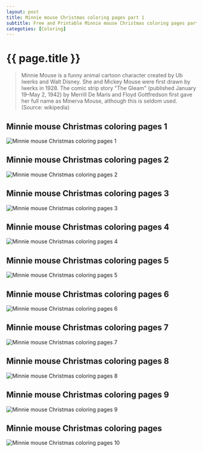 ```yaml
---
layout: post
title: Minnie mouse Christmas coloring pages part 1
subtitle: Free and Printable Minnie mouse Christmas coloring pages part 1
categoties: [Coloring]
---
```

{{ page.title }}
================
> Minnie Mouse is a funny animal cartoon character created by Ub Iwerks and Walt Disney. She and Mickey Mouse were first drawn by Iwerks in 1928. The comic strip story "The Gleam" (published January 19–May 2, 1942) by Merrill De Maris and Floyd Gottfredson first gave her full name as Minerva Mouse, although this is seldom used. (Source: wikipedia)

## Minnie mouse Christmas coloring pages 1
![Minnie mouse Christmas coloring pages 1](https://hoanghabelle.github.io/images/Minnie-mouse-Christmas-coloring-pages%20(1).jpg "Minnie mouse Christmas coloring pages 1")

## Minnie mouse Christmas coloring pages 2
![Minnie mouse Christmas coloring pages 2](https://hoanghabelle.github.io/images/Minnie-mouse-Christmas-coloring-pages%20(2).jpg "Minnie mouse Christmas coloring pages 2")

## Minnie mouse Christmas coloring pages 3
![Minnie mouse Christmas coloring pages 3](https://hoanghabelle.github.io/images/Minnie-mouse-Christmas-coloring-pages%20(3).jpg "Minnie mouse Christmas coloring pages 3")

## Minnie mouse Christmas coloring pages 4
![Minnie mouse Christmas coloring pages 4](https://hoanghabelle.github.io/images/Minnie-mouse-Christmas-coloring-pages%20(4).jpg "Minnie mouse Christmas coloring pages 4")

<script async src="//pagead2.googlesyndication.com/pagead/js/adsbygoogle.js"></script><ins class="adsbygoogle" style="display:block" data-ad-format="fluid" data-ad-layout-key="-8i+1w-dq+e9+ft" data-ad-client="ca-pub-6753140515841889" data-ad-slot="6190446671"></ins> <script> (adsbygoogle = window.adsbygoogle || []).push({}); </script>

## Minnie mouse Christmas coloring pages 5
![Minnie mouse Christmas coloring pages 5](https://hoanghabelle.github.io/images/Minnie-mouse-Christmas-coloring-pages%20(5).jpg "Minnie mouse Christmas coloring pages 5")

## Minnie mouse Christmas coloring pages 6
![Minnie mouse Christmas coloring pages 6](https://hoanghabelle.github.io/images/Minnie-mouse-Christmas-coloring-pages%20(6).jpg "Minnie mouse Christmas coloring pages 6")

## Minnie mouse Christmas coloring pages 7
![Minnie mouse Christmas coloring pages 7](https://hoanghabelle.github.io/images/Minnie-mouse-Christmas-coloring-pages%20(7).jpg "Minnie mouse Christmas coloring pages 7")

## Minnie mouse Christmas coloring pages 8
![Minnie mouse Christmas coloring pages 8](https://hoanghabelle.github.io/images/Minnie-mouse-Christmas-coloring-pages%20(8).jpg "Minnie mouse Christmas coloring pages 8")

<script async src="//pagead2.googlesyndication.com/pagead/js/adsbygoogle.js"></script><ins class="adsbygoogle" style="display:block" data-ad-format="fluid" data-ad-layout-key="-8i+1w-dq+e9+ft" data-ad-client="ca-pub-6753140515841889" data-ad-slot="6190446671"></ins> <script> (adsbygoogle = window.adsbygoogle || []).push({}); </script>

## Minnie mouse Christmas coloring pages 9
![Minnie mouse Christmas coloring pages 9](https://hoanghabelle.github.io/images/Minnie-mouse-Christmas-coloring-pages%20(9).jpg "Minnie mouse Christmas coloring pages 9")

## Minnie mouse Christmas coloring pages
![Minnie mouse Christmas coloring pages 10](https://hoanghabelle.github.io/images/Minnie-mouse-Christmas-coloring-pages%20(10).jpg "Minnie mouse Christmas coloring pages 10")

